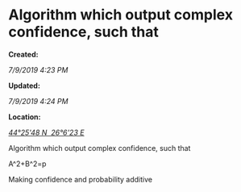 
Algorithm which output complex confidence, such that
====================================================

**Created:**

_7/9/2019 4:23 PM_

**Updated:**

_7/9/2019 4:24 PM_

**Location:**

[_44°25'48 N  26°6'23 E_](http://maps.google.com/maps?z=6&q=44.429878,26.106404)

  

Algorithm which output complex confidence, such that

A^2+B^2=p

  

Making confidence and probability additive
